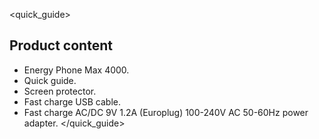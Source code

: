 <quick_guide>
## Product content

* Energy Phone Max 4000.
* Quick guide.
* Screen protector.
* Fast charge USB cable.
* Fast charge AC/DC 9V 1.2A (Europlug) 100-240V AC 50-60Hz power adapter.
</quick_guide>

